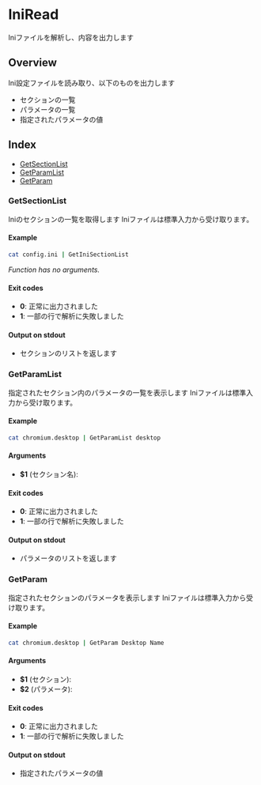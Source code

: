 
# IniRead

Iniファイルを解析し、内容を出力します

## Overview

Ini設定ファイルを読み取り、以下のものを出力します
- セクションの一覧
- パラメータの一覧
- 指定されたパラメータの値

## Index

* [GetSectionList](#getsectionlist)
* [GetParamList](#getparamlist)
* [GetParam](#getparam)

### GetSectionList

Iniのセクションの一覧を取得します
Iniファイルは標準入力から受け取ります。

#### Example

```bash
cat config.ini | GetIniSectionList
```

_Function has no arguments._

#### Exit codes

* **0**: 正常に出力されました
* **1**: 一部の行で解析に失敗しました

#### Output on stdout

* セクションのリストを返します

### GetParamList

指定されたセクション内のパラメータの一覧を表示します
Iniファイルは標準入力から受け取ります。

#### Example

```bash
cat chromium.desktop | GetParamList desktop
```

#### Arguments

* **$1** (セクション名):

#### Exit codes

* **0**: 正常に出力されました
* **1**: 一部の行で解析に失敗しました

#### Output on stdout

* パラメータのリストを返します

### GetParam

指定されたセクションのパラメータを表示します
Iniファイルは標準入力から受け取ります。

#### Example

```bash
cat chromium.desktop | GetParam Desktop Name
```

#### Arguments

* **$1** (セクション):
* **$2** (パラメータ):

#### Exit codes

* **0**: 正常に出力されました
* **1**: 一部の行で解析に失敗しました

#### Output on stdout

* 指定されたパラメータの値

